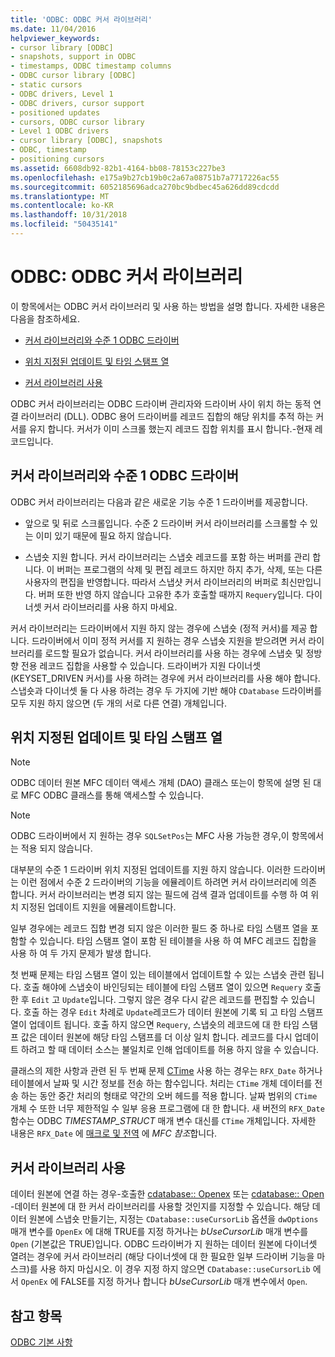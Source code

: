 ```yaml
---
title: 'ODBC: ODBC 커서 라이브러리'
ms.date: 11/04/2016
helpviewer_keywords:
- cursor library [ODBC]
- snapshots, support in ODBC
- timestamps, ODBC timestamp columns
- ODBC cursor library [ODBC]
- static cursors
- ODBC drivers, Level 1
- ODBC drivers, cursor support
- positioned updates
- cursors, ODBC cursor library
- Level 1 ODBC drivers
- cursor library [ODBC], snapshots
- ODBC, timestamp
- positioning cursors
ms.assetid: 6608db92-82b1-4164-bb08-78153c227be3
ms.openlocfilehash: e175a9b27cb19b0c2a67a08751b7a7717226ac55
ms.sourcegitcommit: 6052185696adca270bc9bdbec45a626dd89cdcdd
ms.translationtype: MT
ms.contentlocale: ko-KR
ms.lasthandoff: 10/31/2018
ms.locfileid: "50435141"
---
```

# <a name="odbc-the-odbc-cursor-library"></a>ODBC: ODBC 커서 라이브러리

이 항목에서는 ODBC 커서 라이브러리 및 사용 하는 방법을 설명 합니다. 자세한 내용은 다음을 참조하세요.

- [커서 라이브러리와 수준 1 ODBC 드라이버](#_core_the_cursor_library_and_level_1_odbc_drivers)

- [위치 지정된 업데이트 및 타임 스탬프 열](#_core_positioned_updates_and_timestamp_columns)

- [커서 라이브러리 사용](#_core_using_the_cursor_library)

ODBC 커서 라이브러리는 ODBC 드라이버 관리자와 드라이버 사이 위치 하는 동적 연결 라이브러리 (DLL). ODBC 용어 드라이버를 레코드 집합의 해당 위치를 추적 하는 커서를 유지 합니다. 커서가 이미 스크롤 했는지 레코드 집합 위치를 표시 합니다.-현재 레코드입니다.

##  <a name="_core_the_cursor_library_and_level_1_odbc_drivers"></a> 커서 라이브러리와 수준 1 ODBC 드라이버

ODBC 커서 라이브러리는 다음과 같은 새로운 기능 수준 1 드라이버를 제공합니다.

- 앞으로 및 뒤로 스크롤입니다. 수준 2 드라이버 커서 라이브러리를 스크롤할 수 있는 이미 있기 때문에 필요 하지 않습니다.

- 스냅숏 지원 합니다. 커서 라이브러리는 스냅숏 레코드를 포함 하는 버퍼를 관리 합니다. 이 버퍼는 프로그램의 삭제 및 편집 레코드 하지만 하지 추가, 삭제, 또는 다른 사용자의 편집을 반영합니다. 따라서 스냅샷 커서 라이브러리의 버퍼로 최신만입니다. 버퍼 또한 반영 하지 않습니다 고유한 추가 호출할 때까지 `Requery`입니다. 다이너셋 커서 라이브러리를 사용 하지 마세요.

커서 라이브러리는 드라이버에서 지원 하지 않는 경우에 스냅숏 (정적 커서)를 제공 합니다. 드라이버에서 이미 정적 커서를 지 원하는 경우 스냅숏 지원을 받으려면 커서 라이브러리를 로드할 필요가 없습니다. 커서 라이브러리를 사용 하는 경우에 스냅숏 및 정방향 전용 레코드 집합을 사용할 수 있습니다. 드라이버가 지원 다이너셋 (KEYSET_DRIVEN 커서)를 사용 하려는 경우에 커서 라이브러리를 사용 해야 합니다. 스냅숏과 다이너셋 둘 다 사용 하려는 경우 두 가지에 기반 해야 `CDatabase` 드라이버를 모두 지원 하지 않으면 (두 개의 서로 다른 연결) 개체입니다.

##  <a name="_core_positioned_updates_and_timestamp_columns"></a> 위치 지정된 업데이트 및 타임 스탬프 열

> [!NOTE]
>  ODBC 데이터 원본 MFC 데이터 액세스 개체 (DAO) 클래스 또는이 항목에 설명 된 대로 MFC ODBC 클래스를 통해 액세스할 수 있습니다.

> [!NOTE]
>  ODBC 드라이버에서 지 원하는 경우 `SQLSetPos`는 MFC 사용 가능한 경우,이 항목에서는 적용 되지 않습니다.

대부분의 수준 1 드라이버 위치 지정된 업데이트를 지원 하지 않습니다. 이러한 드라이버는 이런 점에서 수준 2 드라이버의 기능을 에뮬레이트 하려면 커서 라이브러리에 의존 합니다. 커서 라이브러리는 변경 되지 않는 필드에 검색 결과 업데이트를 수행 하 여 위치 지정된 업데이트 지원을 에뮬레이트합니다.

일부 경우에는 레코드 집합 변경 되지 않은 이러한 필드 중 하나로 타임 스탬프 열을 포함할 수 있습니다. 타임 스탬프 열이 포함 된 테이블을 사용 하 여 MFC 레코드 집합을 사용 하 여 두 가지 문제가 발생 합니다.

첫 번째 문제는 타임 스탬프 열이 있는 테이블에서 업데이트할 수 있는 스냅숏 관련 됩니다. 호출 해야에 스냅숏이 바인딩되는 테이블에 타임 스탬프 열이 있으면 `Requery` 호출한 후 `Edit` 고 `Update`입니다. 그렇지 않은 경우 다시 같은 레코드를 편집할 수 있습니다. 호출 하는 경우 `Edit` 차례로 `Update`레코드가 데이터 원본에 기록 되 고 타임 스탬프 열이 업데이트 됩니다. 호출 하지 않으면 `Requery`, 스냅숏의 레코드에 대 한 타임 스탬프 값은 데이터 원본에 해당 타임 스탬프를 더 이상 일치 합니다. 레코드를 다시 업데이트 하려고 할 때 데이터 소스는 불일치로 인해 업데이트를 허용 하지 않을 수 있습니다.

클래스의 제한 사항과 관련 된 두 번째 문제 [CTime](../../atl-mfc-shared/reference/ctime-class.md) 사용 하는 경우는 `RFX_Date` 하거나 테이블에서 날짜 및 시간 정보를 전송 하는 함수입니다. 처리는 `CTime` 개체 데이터를 전송 하는 동안 중간 처리의 형태로 약간의 오버 헤드를 적용 합니다. 날짜 범위의 `CTime` 개체 수 또한 너무 제한적일 수 일부 응용 프로그램에 대 한 합니다. 새 버전의 `RFX_Date` 함수는 ODBC *TIMESTAMP_STRUCT* 매개 변수 대신를 `CTime` 개체입니다. 자세한 내용은 `RFX_Date` 에 [매크로 및 전역](../../mfc/reference/mfc-macros-and-globals.md) 에 *MFC 참조*합니다.

##  <a name="_core_using_the_cursor_library"></a> 커서 라이브러리 사용

데이터 원본에 연결 하는 경우-호출한 [cdatabase:: Openex](../../mfc/reference/cdatabase-class.md#openex) 또는 [cdatabase:: Open](../../mfc/reference/cdatabase-class.md#open) -데이터 원본에 대 한 커서 라이브러리를 사용할 것인지를 지정할 수 있습니다. 해당 데이터 원본에 스냅숏 만들기는, 지정는 `CDatabase::useCursorLib` 옵션을 `dwOptions` 매개 변수를 `OpenEx` 에 대해 TRUE를 지정 하거나는 *bUseCursorLib* 매개 변수를 `Open` (기본값은 TRUE)입니다. ODBC 드라이버가 지 원하는 데이터 원본에 다이너셋 열려는 경우에 커서 라이브러리 (해당 다이너셋에 대 한 필요한 일부 드라이버 기능을 마스크)를 사용 하지 마십시오. 이 경우 지정 하지 않으면 `CDatabase::useCursorLib` 에서 `OpenEx` 에 FALSE를 지정 하거나 합니다 *bUseCursorLib* 매개 변수에서 `Open`.

## <a name="see-also"></a>참고 항목

[ODBC 기본 사항](../../data/odbc/odbc-basics.md)